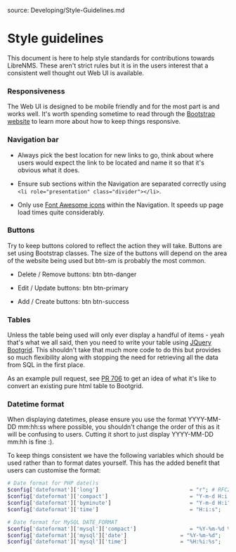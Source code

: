 source: Developing/Style-Guidelines.md
# Style guidelines

This document is here to help style standards for contributions towards LibreNMS. These aren't strict rules but it is in
the users interest that a consistent well thought out Web UI is available.

### Responsiveness

The Web UI is designed to be mobile friendly and for the most part is and works well. It's worth spending sometime to
read through the [Bootstrap website](http://getbootstrap.com/css/#grid) to learn more about how to keep things responsive.

### Navigation bar

- Always pick the best location for new links to go, think about where users would expect the link to be located and name
it so that it's obvious what it does.

- Ensure sub sections within the Navigation are separated correctly using `<li role="presentation" class="divider"></li>`.

- Only use [Font Awesome icons](http://fontawesome.io/icons/) within the Navigation. It speeds up page load times quite
considerably.

### Buttons

Try to keep buttons colored to reflect the action they will take. Buttons are set using Bootstrap classes. The size of
the buttons will depend on the area of the website being used but btn-sm is probably the most common.

- Delete / Remove buttons: btn btn-danger

- Edit / Update buttons: btn btn-primary

- Add / Create buttons: btn btn-success

### Tables

Unless the table being used will only ever display a handful of items - yeah that's what we all said, then you need to
write your table using [JQuery Bootgrid](http://www.jquery-bootgrid.com/). This shouldn't take that much more code to
do this but provides so much flexibility along with stopping the need for retrieving all the data from SQL in the first
place.

As an example pull request, see [PR 706](https://github.com/librenms/librenms/pull/706/files) to get an idea of what
it's like to convert an existing pure html table to Bootgrid.

### Datetime format

When displaying datetimes, please ensure you use the format YYYY-MM-DD mm:hh:ss where possible, you shouldn't change the
order of this as it will be confusing to users. Cutting it short to just display YYYY-MM-DD mm:hh is fine :).

To keep things consistent we have the following variables which should be used rather than to format dates yourself.
This has the added benefit that users can customise the format:

```php
# Date format for PHP date()s
$config['dateformat']['long']                             = "r"; # RFC2822 style
$config['dateformat']['compact']                          = "Y-m-d H:i:s";
$config['dateformat']['byminute']                         = "Y-m-d H:i";
$config['dateformat']['time']                             = "H:i:s";

# Date format for MySQL DATE_FORMAT
$config['dateformat']['mysql']['compact']                 = "%Y-%m-%d %H:%i:%s";
$config['dateformat']['mysql']['date']                 = "%Y-%m-%d";
$config['dateformat']['mysql']['time']                 = "%H:%i:%s";
```
